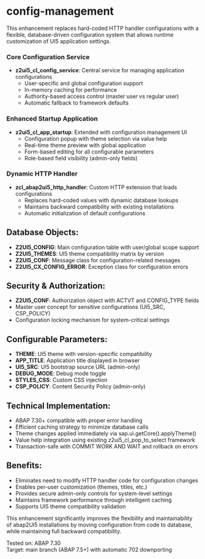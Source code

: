 # config-management

This enhancement replaces hard-coded HTTP handler configurations with a flexible, database-driven configuration system that allows runtime customization of UI5 application settings.  

### Core Configuration Service  
- **z2ui5_cl_config_service**: Central service for managing application configurations  
  - User-specific and global configuration support  
  - In-memory caching for performance  
  - Authority-based access control (master user vs regular user)  
  - Automatic fallback to framework defaults  
  
### Enhanced Startup Application    
- **z2ui5_cl_app_startup**: Extended with configuration management UI  
  - Configuration popup with theme selection via value help  
  - Real-time theme preview with global application  
  - Form-based editing for all configurable parameters  
  - Role-based field visibility (admin-only fields)  
  
### Dynamic HTTP Handler  
- **zcl_abap2ui5_http_handler**: Custom HTTP extension that loads configurations  
  - Replaces hard-coded values with dynamic database lookups  
  - Maintains backward compatibility with existing installations  
  - Automatic initialization of default configurations  
  
## Database Objects:  
- **Z2UI5_CONFIG**: Main configuration table with user/global scope support  
- **Z2UI5_THEMES**: UI5 theme compatibility matrix by version  
- **Z2UI5_CONF**: Message class for configuration-related messages  
- **Z2UI5_CX_CONFIG_ERROR**: Exception class for configuration errors  
  
## Security & Authorization:  
- **Z2UI5_CONF**: Authorization object with ACTVT and CONFIG_TYPE fields  
- Master user concept for sensitive configurations (UI5_SRC, CSP_POLICY)  
- Configuration locking mechanism for system-critical settings  
  
## Configurable Parameters:  
- **THEME**: UI5 theme with version-specific compatibility  
- **APP_TITLE**: Application title displayed in browser  
- **UI5_SRC**: UI5 bootstrap source URL (admin-only)  
- **DEBUG_MODE**: Debug mode toggle  
- **STYLES_CSS**: Custom CSS injection  
- **CSP_POLICY**: Content Security Policy (admin-only)  
  
## Technical Implementation:  
- ABAP 7.30+ compatible with proper error handling  
- Efficient caching strategy to minimize database calls    
- Theme changes applied immediately via sap.ui.getCore().applyTheme()  
- Value help integration using existing z2ui5_cl_pop_to_select framework  
- Transaction-safe with COMMIT WORK AND WAIT and rollback on errors  
  
## Benefits:  
- Eliminates need to modify HTTP handler code for configuration changes  
- Enables per-user customization (themes, titles, etc.)  
- Provides secure admin-only controls for system-level settings  
- Maintains framework performance through intelligent caching  
- Supports UI5 theme compatibility validation  
  
This enhancement significantly improves the flexibility and maintainability   
of abap2UI5 installations by moving configuration from code to database,  
while maintaining full backward compatibility.  
  
Tested on: ABAP 7.30  
Target: main branch (ABAP 7.5+) with automatic 702 downporting
